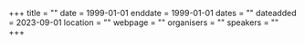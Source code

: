 +++
title = ""
date = 1999-01-01
enddate = 1999-01-01
dates = ""
dateadded = 2023-09-01
location = ""
webpage = ""
organisers = ""
speakers = ""
+++
